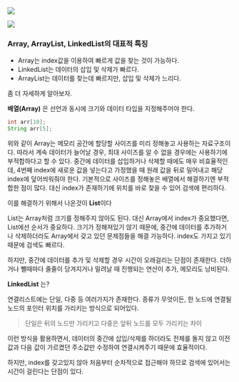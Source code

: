 ![](https://camo.githubusercontent.com/30d51427a6a8b40896aa70554a9db341f5b4742815dc334ab435b95d360b84dc/68747470733a2f2f74312e6461756d63646e2e6e65742f6366696c652f746973746f72792f393935453636333935423143464437443130)

![](https://camo.githubusercontent.com/6ad98d232096eb764e6feb58d6fa0716791502d3c9534fb366fd615405d70f1e/68747470733a2f2f74312e6461756d63646e2e6e65742f6366696c652f746973746f72792f393932353041333435423143464436393043)

### Array, ArrayList, LinkedList의 대표적 특징

- Array는 index값을 이용하여 빠르게 값을 찾는 것이 가능하다.
- LinkedList는 데이터의 삽입 및 삭제가 빠르다.
- ArrayList는 데이터를 찾는데 빠르지만, 삽입 및 삭제가 느리다.

좀 더 자세하게 알아보자.

**배열(Array)** 은 선언과 동시에 크기와 데이터 타입을 지정해주어야 한다.

```java
int arr[10];
String arr[5];
```

위와 같이 Array는 메모리 공간에 할당할 사이즈를 미리 정해놓고 사용하는 자료구조이다.
따라서 계속 데이터가 늘어날 경우, 최대 사이즈를 알 수 없을 경우에는 사용하기에 부적합하다고 할 수 있다.
중간에 데이터를 삽입하거나 삭제할 때에도 매우 비효율적인데, 4번째 index에 새로운 값을 넣는다고 가정했을 때 원래 값을 뒤로 밀어내고 해당 index에 덮어씌워줘야 한다. 기본적으로 사이즈를 정해놓은 배열에서 해결하기엔 부적합한 점이 많다. 대신 index가 존재하기에 위치를 바로 찾을 수 있어 검색에 편리하다.

이를 해결하기 위해서 나온것이 **List**이다

List는 Array처럼 크기를 정해주지 않아도 된다. 대신 Array에서 index가 중요했다면, List에선 순서가 중요하다. 크기가 정해져있기 않기 때문에, 중간에 데이터를 추가하거나 삭제하더라도 Array에서 갖고 있던 문제점들을 해결 가능하다. index도 가지고 있기 때문에 검색도 빠르다.

하지만, 중간에 데이터를 추가 및 삭제할 경우 시간이 오래걸리는 단점이 존재한다. 더하거나 뺄때마다 줄줄이 당겨지거나 밀려날 때 진행되는 연산이 추가, 메모리도 낭비된다.

**LinkedList** 는?

연결리스트에는 단일, 다중 등 여러가지가 존재한다.
종류가 무엇이든, 한 노드에 연결될 노드의 포인터 위치를 가리키는 방식으로 되어있다.

> 단일은 뒤의 노드만 가리키고 다중은 앞뒤 노드를 모두 가리키는 차이

이런 방식을 활용하면서, 데이터의 중간에 삽입/삭제를 하더라도 전체를 돌지 않고 이전 값과 다음 값이 가르켰던 주소값만 수정하여 연결시켜주기 때문에 효율적이다.

하지만, index를 갖고있지 않아 처음부터 순차적으로 접근해야 하므로 검색에 있어서는 시간이 걸린다는 단점이 있다.